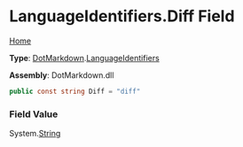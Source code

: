 # LanguageIdentifiers\.Diff Field

[Home](../../../README.md)

**Type**: [DotMarkdown](../../README.md)\.[LanguageIdentifiers](../README.md)

**Assembly**: DotMarkdown\.dll

```csharp
public const string Diff = "diff"
```

### Field Value

System\.[String](https://docs.microsoft.com/en-us/dotnet/api/system.string)